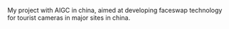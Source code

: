 My project with AIGC in china, aimed at developing faceswap technology for tourist cameras in major sites in china.
